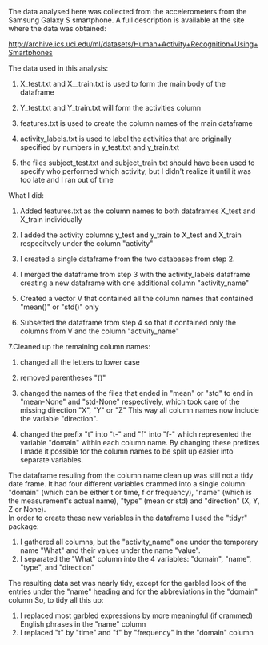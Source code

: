 The data analysed here was collected from the accelerometers from the Samsung Galaxy S smartphone. A full description is available at the site where the data was obtained: 

http://archive.ics.uci.edu/ml/datasets/Human+Activity+Recognition+Using+Smartphones 

The data used in this analysis:

1. X_test.txt and X__train.txt  is used to form the main body of the dataframe 
        
2. Y_test.txt and Y_train.txt will form the activities column
        
3. features.txt is used to create the column names of the main dataframe
        
4. activity_labels.txt is used to label the activities that are originally specified by numbers in y_test.txt and y_train.txt
5. the files subject_test.txt and subject_train.txt should have been used to specify who performed which activity, but 
I didn't realize it until it was too late and  I ran out of time


What I did:

1. Added features.txt as the column names to both dataframes X_test and X_train individually
 
2. I added the activity columns y_test and y_train to X_test and X_train respecitvely under the column "activity"

3. I created a single dataframe from the two databases from step 2.
4. I merged the dataframe from step 3 with the activity_labels dataframe creating a new dataframe with one additional column "activity_name"
5. Created a vector V that contained all the column names that contained "mean()" or "std()" only
6. Subsetted the dataframe from step 4 so that it contained only the columns from V and the column "activity_name"


7.Cleaned up the remaining column names:

1. changed all the letters to lower case

2. removed parentheses "()"
3. changed the names of the files that ended in "mean" or "std" to end in "mean-None" and "std-None" respectively, which took care of the missing direction "X", "Y" or "Z"   This way all column names now include the variable "direction".
4. changed the prefix "t" into "t-" and "f" into "f-" which represented the variable "domain" within each column name.  By changing these prefixes I made it possible for the column names to be split up easier into separate variables.  


The dataframe resuling from the column name clean up was still not a tidy date frame.  It had four different variables crammed into a single column: "domain" (which can be either t or time, f or frequency), "name" (which is the measurement's actual name), "type" (mean or std) and "direction" (X, Y, Z or None).  
In order to create these new variables in the dataframe I used the "tidyr" package:

1. I gathered all columns, but the "activity_name" one under the temporary name "What" and their values under the name "value". 
2. I separated the "What" column into the 4 variables: "domain", "name", "type", and "direction"

The resulting data set was nearly tidy, except for the garbled look of the entries under the "name" heading and for the abbreviations in the "domain" column
So, to tidy all this up:

1. I replaced most garbled expressions by more meaningful (if crammed) English phrases in the "name" column
2. I replaced "t" by "time" and "f" by "frequency" in  the "domain" column








